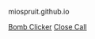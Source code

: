 miospruit.github.io

[Bomb Clicker](bomb\docs\index.html)
[Close Call](PRG08-close-call-master\docs\index.html)
